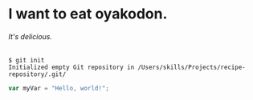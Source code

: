 # I want to eat oyakodon.
###### It's delicious.

```
$ git init
Initialized empty Git repository in /Users/skills/Projects/recipe-repository/.git/
```
``` javascript
var myVar = "Hello, world!";
```
